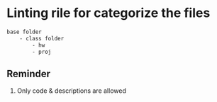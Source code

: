 # Linting rile for categorize the files

```.txt
base folder
    - class folder
        - hw
        - proj
```

## Reminder

1. Only code & descriptions are allowed
